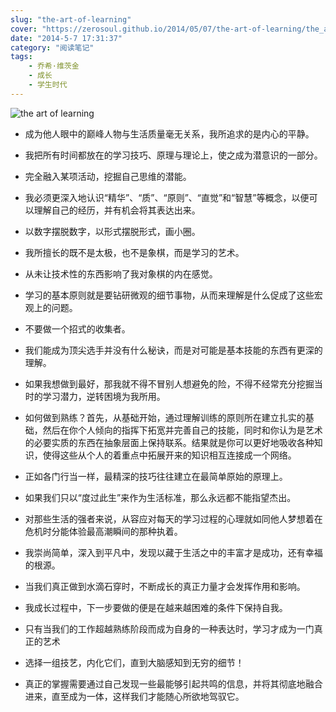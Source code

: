 ```yaml
---
slug: "the-art-of-learning"
cover: "https://zerosoul.github.io/2014/05/07/the-art-of-learning/the_art_of_learning.jpg"
date: "2014-5-7 17:31:37"
category: "阅读笔记"
tags:
    - 乔希·维茨金
    - 成长
    - 学生时代
---
```

![the art of learning](https://zerosoul.github.io/2014/05/07/the-art-of-learning/the_art_of_learning.jpg)

-   成为他人眼中的巅峰人物与生活质量毫无关系，我所追求的是内心的平静。
    
-   我把所有时间都放在的学习技巧、原理与理论上，使之成为潜意识的一部分。
    
-   完全融入某项活动，挖掘自己思维的潜能。
    
-   我必须更深入地认识“精华”、“质”、“原则”、“直觉”和“智慧”等概念，以便可以理解自己的经历，并有机会将其表达出来。
    
-   以数字摆脱数字，以形式摆脱形式，画小圈。
    
-   我所擅长的既不是太极，也不是象棋，而是学习的艺术。
    
-   从未让技术性的东西影响了我对象棋的内在感觉。
    
-   学习的基本原则就是要钻研微观的细节事物，从而来理解是什么促成了这些宏观上的问题。
    
-   不要做一个招式的收集者。
    
-   我们能成为顶尖选手并没有什么秘诀，而是对可能是基本技能的东西有更深的理解。
    
-   如果我想做到最好，那我就不得不冒别人想避免的险，不得不经常充分挖掘当时的学习潜力，逆转困境为我所用。
    
-   如何做到熟练？首先，从基础开始，通过理解训练的原则所在建立扎实的基础，然后在你个人倾向的指挥下拓宽并完善自己的技能，同时和你认为是艺术的必要实质的东西在抽象层面上保持联系。结果就是你可以更好地吸收各种知识，使得这些从个人的着重点中拓展开来的知识相互连接成一个网络。
    
-   正如各门行当一样，最精深的技巧往往建立在最简单原始的原理上。
    
-   如果我们只以“度过此生”来作为生活标准，那么永远都不能指望杰出。
    
-   对那些生活的强者来说，从容应对每天的学习过程的心理就如同他人梦想着在危机时分能体验最高潮瞬间的那种执着。
    
-   我崇尚简单，深入到平凡中，发现以藏于生活之中的丰富才是成功，还有幸福的根源。
    
-   当我们真正做到水滴石穿时，不断成长的真正力量才会发挥作用和影响。
    
-   我成长过程中，下一步要做的便是在越来越困难的条件下保持自我。
    
-   只有当我们的工作超越熟练阶段而成为自身的一种表达时，学习才成为一门真正的艺术
    
-   选择一组技艺，内化它们，直到大脑感知到无穷的细节！
    
-   真正的掌握需要通过自己发现一些最能够引起共鸣的信息，并将其彻底地融合进来，直至成为一体，这样我们才能随心所欲地驾驭它。